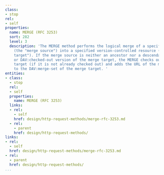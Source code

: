 ```yaml
---
class:
- stop
rel:
- self
properties:
  name: MERGE (RFC 3253)
  sort: 282
  level: 3
  description: 'The MERGE method performs the logical merge of a specified version
    (the "merge source") into a specified version-controlled resource (the "merge
    target"). If the merge source is neither an ancestor nor a descendant of the DAV:checked-in
    or DAV:checked-out version of the merge target, the MERGE checks out the merge
    target (if it is not already checked out) and adds the URL of the merge source
    to the DAV:merge-set of the merge target. '
entities:
- class:
  - stop
  rel:
  - self
  properties:
    name: MERGE (RFC 3253)
  links:
  - rel:
    - self
    href: design/http-request-methods/merge-rfc-3253.md
  - rel:
    - parent
    href: design/http-request-methods/
links:
- rel:
  - self
  href: design/http-request-methods/merge-rfc-3253.md
- rel:
  - parent
  href: design/http-request-methods/
...
```

